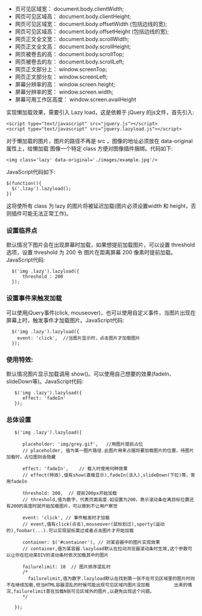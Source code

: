 - 页可见区域宽： document.body.clientWidth;
- 网页可见区域高： document.body.clientHeight;
- 网页可见区域宽： document.body.offsetWidth (包括边线的宽);
- 网页可见区域高： document.body.offsetHeight (包括边线的宽);
- 网页正文全文宽： document.body.scrollWidth;
- 网页正文全文高： document.body.scrollHeight;
- 网页被卷去的高： document.body.scrollTop;
- 网页被卷去的左： document.body.scrollLeft;
- 网页正文部分上： window.screenTop;
- 网页正文部分左： window.screenLeft;
- 屏幕分辨率的高： window.screen.height;
- 屏幕分辨率的宽： window.screen.width;
- 屏幕可用工作区高度： window.screen.availHeight

实现懒加载效果，需要引入 Lazy load，这是依赖于 jQuery 的js文件，首先引入:
```
<script type="text/javascript" src="jquery.js"></script>
<script type="text/javascript" src="jquery.lazyload.js"></script>
```
对于懒加载的图片，图片的路径不再是 src ，图像的地址必须放在 data-original 属性上，给懒加载
图像一个特定 class 方便对图像插件捆绑。代码如下:
```
<img class='lazy' data-original='./images/example.jpg'/>
```
JavaScript代码如下:
```
$(function(){
  $('.lzay').lazyload(); 
})
```
这将使所有 class 为 lazy 的图片将被延迟加载(图片必须设置width 和 height，否则插件可能无法正常工作)。
### 设置临界点
默认情况下图片会在出现屏幕时加载，如果想提前加载图片，可以设置 threshold 选项，设置 threshold 为 200 令
图片在距离屏幕 200 像素时提前加载。JavaScript代码:
```
  $('img .lazy').lazyload({
      threshold : 200
  });
```
### 设置事件来触发加载
可以使用jQuery事件(click, mouseover)，也可以使用自定义事件，当图片出现在屏幕上时，触发事件才加载图片。JavaScript代码:
```
  $('img .lazy').lazyload({
    event: 'click',  //当图片显示时，点击图片才加载图片
  });
```
### 使用特效:
默认情况图片显示加载调用 show()。可以使用自己想要的效果(fadeIn、slideDown等)。JavaScript代码:
```
   $('img .lazy').lazyload({
      effect: 'fadeIn'
   });
```
### 总体设置
```
   $('img .lazy').lazyload({
   
      placeholder: 'img/grey.gif',   //用图片提前占位
      // placeholder, 值为某一图片路径.此图片用来占据将要加载图片的位置，待图片加载时，占位图则会隐藏
      
      effect: 'fadeIn',    // 载入时使用何种效果
      // effect(特效),值有show(直接显示),fadeIn(淡入),slideDown(下拉)等，常用fadeIn
      
      threshold: 200,  // 提前200px开始加载
      // threshold,值为数字，代表页面高度.如设置为200，表示滚动条在离目标位置还有200的高度时就开始加载图片，可以做到不让用户察觉
      
      event: 'click', // 事件触发时才加载
      // event,值有click(点击),mouseover(鼠标划过),sporty(运动的),foobar(...).可以实现鼠标莫过或者点击图片才开始加载
      
      container: $('#container'), // 对某容器中的图片实现效果
      // container,值为某容器.lazyload默认在拉动浏览器滚动条时生效,这个参数可以让你在拉动某DIV的滚动条时依次加载其中的图片
      
      failurelimit: 10  // 图片排序混乱时
      /*
        failurelimit,值为数字.lazyload默认在找到第一张不在可见区域里的图片时则不在继续加载,但当HTML容器混乱的时候可能出现可见区域内图片没加载         出来的情况,failurelimit意在加载N张可见区域外的图片,以避免出现这个问题。
      */     
      
   });
```
